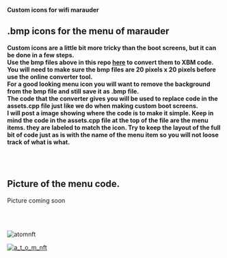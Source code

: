 <b>Custom icons for wifi marauder</b>

## .bmp icons for the menu of marauder

<b>Custom icons are a little bit more tricky than the boot screens, but it can be done in a few steps. <br> Use the bmp files above in this repo <a href=https://www.imageconvert.org/bmp-to-xbm>here</a> to convert them to XBM code.
You will need to make sure the bmp files are 20 pixels x 20 pixels before use the online converter tool. <br> For a good looking menu icon you will want to remove the background from the bmp file and still save it as .bmp file. <br> The code that the converter gives you will be used to replace code in the assets.cpp file just like we do when making custom boot screens. <br> I will post a image showing where the code is to make it simple. Keep in mind the code in the assets.cpp file at the top of the file are the menu items. they are labeled to match the icon. Try to keep the layout of the full bit of code just as is with the name of the menu item so you will not loose track of what is what. </b>

<br> <br>

## Picture of the menu code.

<p>Picture coming soon</p>

<br>
<br>

<p align="left"> <img src="https://komarev.com/ghpvc/?username=atomnft&label=Profile%20views&color=0e75b6&style=flat" alt="atomnft" /> </p>

<p align="left"> <a href="https://twitter.com/a_t_o_m_nft" target="blank"><img src="https://img.shields.io/twitter/follow/a_t_o_m_nft?logo=twitter&style=for-the-badge" alt="a_t_o_m_nft" /></a> </p>



